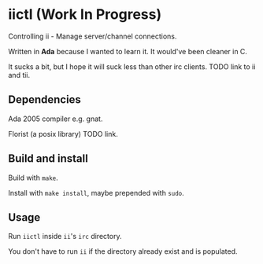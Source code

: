 # iictl (Work In Progress)
Controlling ii - Manage server/channel connections.

Written in **Ada** because I wanted to learn it.
It would've been cleaner in C.

It sucks a bit, but I hope it will suck less than other irc clients.
TODO link to ii and tii.

## Dependencies
Ada 2005 compiler e.g. gnat.

Florist (a posix library) TODO link.

## Build and install
Build with `make`.

Install with `make install`, maybe prepended with `sudo`.

## Usage
Run `iictl` inside `ii`'s `irc` directory.

You don't have to run `ii` if the directory already exist and is populated.
